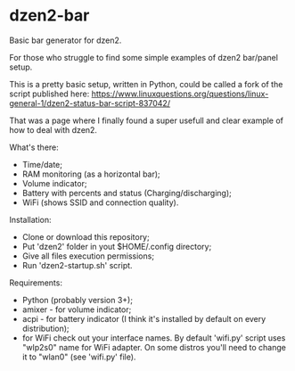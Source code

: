 # dzen2-bar
Basic bar generator for dzen2.

For those who struggle to find some simple examples of dzen2 bar/panel setup.

This is a pretty basic setup, written in Python, could be called a fork of the script published here:
https://www.linuxquestions.org/questions/linux-general-1/dzen2-status-bar-script-837042/

That was a page where I finally found a super usefull and clear example of how to deal with dzen2.

What's there:

* Time/date;
* RAM monitoring (as a horizontal bar);
* Volume indicator;
* Battery with percents and status (Charging/discharging);
* WiFi (shows SSID and connection quality).

Installation:
- Clone or download this repository;
- Put 'dzen2' folder in yout $HOME/.config directory;
- Give all files execution permissions;
- Run 'dzen2-startup.sh' script.

Requirements:
- Python (probably version 3+);
- amixer - for volume indicator;
- acpi - for battery indicator (I think it's installed by default on every distribution);
- for WiFi check out your interface names. By default 'wifi.py' script uses "wlp2s0" name for WiFi adapter.
On some distros you'll need to change it to "wlan0" (see 'wifi.py' file).
